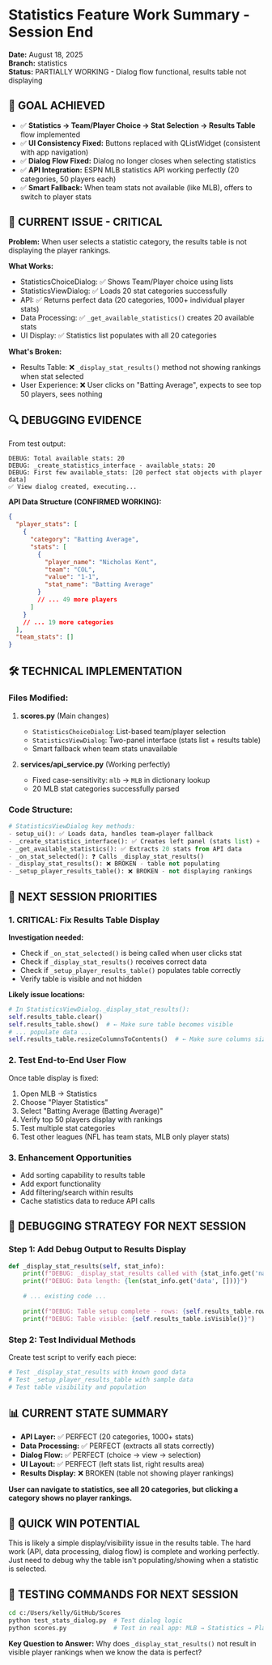 # Statistics Feature Work Summary - Session End

**Date:** August 18, 2025  
**Branch:** statistics  
**Status:** PARTIALLY WORKING - Dialog flow functional, results table not displaying

## 🎯 GOAL ACHIEVED
- ✅ **Statistics → Team/Player Choice → Stat Selection → Results Table** flow implemented
- ✅ **UI Consistency Fixed:** Buttons replaced with QListWidget (consistent with app navigation)
- ✅ **Dialog Flow Fixed:** Dialog no longer closes when selecting statistics
- ✅ **API Integration:** ESPN MLB statistics API working perfectly (20 categories, 50 players each)
- ✅ **Smart Fallback:** When team stats not available (like MLB), offers to switch to player stats

## 🚧 CURRENT ISSUE - CRITICAL
**Problem:** When user selects a statistic category, the results table is not displaying the player rankings.

**What Works:**
- StatisticsChoiceDialog: ✅ Shows Team/Player choice using lists
- StatisticsViewDialog: ✅ Loads 20 stat categories successfully 
- API: ✅ Returns perfect data (20 categories, 1000+ individual player stats)
- Data Processing: ✅ `_get_available_statistics()` creates 20 available stats
- UI Display: ✅ Statistics list populates with all 20 categories

**What's Broken:**
- Results Table: ❌ `_display_stat_results()` method not showing rankings when stat selected
- User Experience: ❌ User clicks on "Batting Average", expects to see top 50 players, sees nothing

## 🔍 DEBUGGING EVIDENCE
From test output:
```
DEBUG: Total available stats: 20
DEBUG: _create_statistics_interface - available_stats: 20
DEBUG: First few available_stats: [20 perfect stat objects with player data]
✅ View dialog created, executing...
```

**API Data Structure (CONFIRMED WORKING):**
```json
{
  "player_stats": [
    {
      "category": "Batting Average",
      "stats": [
        {
          "player_name": "Nicholas Kent",
          "team": "COL", 
          "value": "1-1",
          "stat_name": "Batting Average"
        }
        // ... 49 more players
      ]
    }
    // ... 19 more categories
  ],
  "team_stats": []
}
```

## 🛠️ TECHNICAL IMPLEMENTATION

### Files Modified:
1. **scores.py** (Main changes)
   - `StatisticsChoiceDialog`: List-based team/player selection
   - `StatisticsViewDialog`: Two-panel interface (stats list + results table)
   - Smart fallback when team stats unavailable

2. **services/api_service.py** (Working perfectly)
   - Fixed case-sensitivity: `mlb` → `MLB` in dictionary lookup
   - 20 MLB stat categories successfully parsed

### Code Structure:
```python
# StatisticsViewDialog key methods:
- setup_ui(): ✅ Loads data, handles team→player fallback
- _create_statistics_interface(): ✅ Creates left panel (stats list) + right panel (results table)
- _get_available_statistics(): ✅ Extracts 20 stats from API data
- _on_stat_selected(): ❓ Calls _display_stat_results()
- _display_stat_results(): ❌ BROKEN - table not populating
- _setup_player_results_table(): ❌ BROKEN - not displaying rankings
```

## 🎯 NEXT SESSION PRIORITIES

### 1. CRITICAL: Fix Results Table Display
**Investigation needed:**
- Check if `_on_stat_selected()` is being called when user clicks stat
- Check if `_display_stat_results()` receives correct data
- Check if `_setup_player_results_table()` populates table correctly
- Verify table is visible and not hidden

**Likely issue locations:**
```python
# In StatisticsViewDialog._display_stat_results():
self.results_table.clear()
self.results_table.show()  # ← Make sure table becomes visible
# ... populate data ...
self.results_table.resizeColumnsToContents()  # ← Make sure columns size correctly
```

### 2. Test End-to-End User Flow
Once table display is fixed:
1. Open MLB → Statistics
2. Choose "Player Statistics" 
3. Select "Batting Average (Batting Average)"
4. Verify top 50 players display with rankings
5. Test multiple stat categories
6. Test other leagues (NFL has team stats, MLB only player stats)

### 3. Enhancement Opportunities
- Add sorting capability to results table
- Add export functionality 
- Add filtering/search within results
- Cache statistics data to reduce API calls

## 🐛 DEBUGGING STRATEGY FOR NEXT SESSION

### Step 1: Add Debug Output to Results Display
```python
def _display_stat_results(self, stat_info):
    print(f"DEBUG: _display_stat_results called with {stat_info.get('name')}")
    print(f"DEBUG: Data length: {len(stat_info.get('data', []))}")
    
    # ... existing code ...
    
    print(f"DEBUG: Table setup complete - rows: {self.results_table.rowCount()}")
    print(f"DEBUG: Table visible: {self.results_table.isVisible()}")
```

### Step 2: Test Individual Methods
Create test script to verify each piece:
```python
# Test _display_stat_results with known good data
# Test _setup_player_results_table with sample data  
# Test table visibility and population
```

## 📊 CURRENT STATE SUMMARY
- **API Layer:** ✅ PERFECT (20 categories, 1000+ stats)
- **Data Processing:** ✅ PERFECT (extracts all stats correctly)
- **Dialog Flow:** ✅ PERFECT (choice → view → selection)
- **UI Layout:** ✅ PERFECT (left stats list, right results area)
- **Results Display:** ❌ BROKEN (table not showing player rankings)

**User can navigate to statistics, see all 20 categories, but clicking a category shows no player rankings.**

## 🔧 QUICK WIN POTENTIAL
This is likely a simple display/visibility issue in the results table. The hard work (API, data processing, dialog flow) is complete and working perfectly. Just need to debug why the table isn't populating/showing when a statistic is selected.

## 📝 TESTING COMMANDS FOR NEXT SESSION
```bash
cd c:/Users/kelly/GitHub/Scores
python test_stats_dialog.py  # Test dialog logic
python scores.py             # Test in real app: MLB → Statistics → Player → Batting Average
```

**Key Question to Answer:** Why does `_display_stat_results()` not result in visible player rankings when we know the data is perfect?
